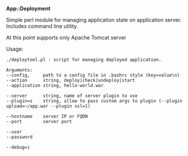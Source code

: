 **App::Deployment**

Simple perl module for managing application state on application server.
Includes command line utility.

At this point supports only Apache Tomcat server

Usage:

    ./deploytool.pl - script for managing deployed application.

    Arguments:
    --config,     path to a config file in .bashrc style (key=value\n)
    --action      string, deploy|check|undeploy|start
    --application string, hello-world.war

    --server      string, name of server plugin to use
    --plugin=s    string, allow to pass custom args to plugin (--plugin upload=~/app.war --plugin ssl=1)

    --hostname    server IP or FQDN
    --port        server port

    --user
    --password

    --debug=i